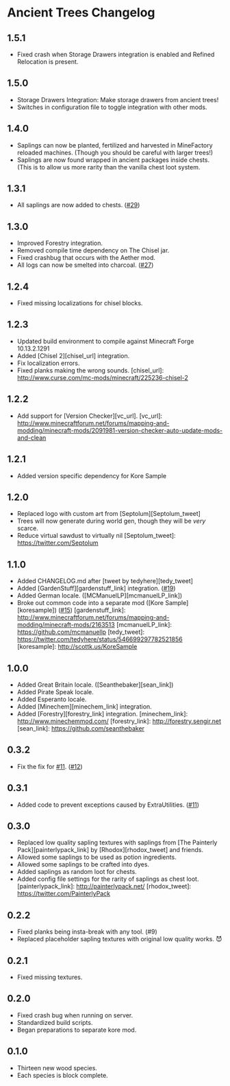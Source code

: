 # Ancient Trees Changelog

## 1.5.1
- Fixed crash when Storage Drawers integration is enabled and Refined Relocation is present.

## 1.5.0
- Storage Drawers Integration: Make storage drawers from ancient trees!
- Switches in configuration file to toggle integration with other mods.

## 1.4.0
- Saplings can now be planted, fertilized and harvested in MineFactory reloaded machines. (Though you should
  be careful with larger trees!)
- Saplings are now found wrapped in ancient packages inside chests. (This is to allow us more rarity than the
  vanilla chest loot system.

## 1.3.1
- All saplings are now added to chests.  ([#29](/MinecraftModArchive/Dendrology/issues/29))

## 1.3.0
- Improved Forestry integration.
- Removed compile time dependency on The Chisel jar.
- Fixed crashbug that occurs with the Aether mod.
- All logs can now be smelted into charcoal.  ([#27](/MinecraftModArchive/Dendrology/issues/27))

## 1.2.4
- Fixed missing localizations for chisel blocks.

## 1.2.3
- Updated build environment to compile against Minecraft Forge 10.13.2.1291
- Added [Chisel 2][chisel_url] integration.
- Fix localization errors.
- Fixed planks making the wrong sounds.
[chisel_url]: http://www.curse.com/mc-mods/minecraft/225236-chisel-2

## 1.2.2
- Add support for [Version Checker][vc_url].
[vc_url]: http://www.minecraftforum.net/forums/mapping-and-modding/minecraft-mods/2091981-version-checker-auto-update-mods-and-clean

## 1.2.1
- Added version specific dependency for Kore Sample

## 1.2.0
- Replaced logo with custom art from [Septolum][Septolum_tweet]
- Trees will now generate during world gen, though they will be *very* scarce.
- Reduce virtual sawdust to virtually nil
[Septolum_tweet]: https://twitter.com/Septolum

## 1.1.0
- Added CHANGELOG.md after [tweet by tedyhere][tedy_tweet]
- Added [GardenStuff][gardenstuff_link] integration. ([#19](/MinecraftModArchive/Dendrology/issues/19))
- Added German locale. ([MCManuelLP][mcmanuelLP_link])
- Broke out common code into a separate mod ([Kore Sample][koresample]) ([#15](/MinecraftModArchive/Dendrology/issues/15))
[gardenstuff_link]: http://www.minecraftforum.net/forums/mapping-and-modding/minecraft-mods/2163513
[mcmanuelLP_link]: https://github.com/mcmanuellp
[tedy_tweet]: https://twitter.com/tedyhere/status/546699297782521856
[koresample]: http://scottk.us/KoreSample

## 1.0.0
- Added Great Britain locale. ([Seanthebaker][sean_link])
- Added Pirate Speak locale.
- Added Esperanto locale.
- Added [Minechem][minechem_link] integration.
- Added [Forestry][forestry_link] integration.
[minechem_link]: http://www.minechemmod.com/
[forestry_link]: http://forestry.sengir.net
[sean_link]: https://github.com/seanthebaker

## 0.3.2
- Fix the fix for [#11](/MinecraftModArchive/Dendrology/issues/11). ([#12](/MinecraftModArchive/Dendrology/issues/12))

## 0.3.1
- Added code to prevent exceptions caused by ExtraUtilities. ([#11](/MinecraftModArchive/Dendrology/issues/11))

## 0.3.0
- Replaced low quality sapling textures with saplings from [The Painterly Pack][painterlypack_link] by [Rhodox][rhodox_tweet] and friends.
- Allowed some saplings to be used as potion ingredients.
- Allowed some saplings to be crafted into dyes.
- Added saplings as random loot for chests.
- Added config file settings for the rarity of saplings as chest loot.
[painterlypack_link]: http://painterlypack.net/
[rhodox_tweet]: https://twitter.com/PainterlyPack

## 0.2.2
- Fixed planks being insta-break with any tool. (#9)
- Replaced placeholder sapling textures with original low quality works. :smiling_imp:

## 0.2.1
- Fixed missing textures.

## 0.2.0
- Fixed crash bug when running on server.
- Standardized build scripts.
- Began preparations to separate kore mod.

## 0.1.0
- Thirteen new wood species.
- Each species is block complete.

